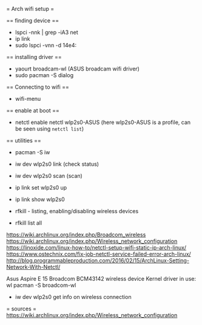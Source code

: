 = Arch wifi setup =

== finding device ==
* lspci -nnk | grep -iA3 net
* ip link
* sudo lspci -vnn -d 14e4:

== installing driver ==
* yaourt broadcam-wl    (ASUS broadcam wifi driver)
* sudo pacman -S dialog


== Connecting to wifi ==
* wifi-menu

== enable at boot ==
* netctl enable netctl wlp2s0-ASUS
(here wlp2s0-ASUS is a profile, can be seen using `netctl list`)



== utilities ==
* pacman -S iw
* iw dev wlp2s0 link (check status)
* iw dev wlp2s0 scan (scan)
* ip link set wlp2s0 up
* ip link show wlp2s0

* rfkill - listing, enabling/disabling wireless devices
* rfkill list all

https://wiki.archlinux.org/index.php/Broadcom_wireless
https://wiki.archlinux.org/index.php/Wireless_network_configuration
https://linoxide.com/linux-how-to/netctl-setup-wifi-static-ip-arch-linux/
https://www.ostechnix.com/fix-job-netctl-service-failed-error-arch-linux/
http://blog.programmableproduction.com/2016/02/15/ArchLinux-Setting-Network-With-Netctl/


Asus Aspire E 15
Broadcom BCM43142 wireless device
Kernel driver in use: wl
pacman -S broadcom-wl



* iw dev wlp2s0
get info on wireless connection

= sources =
https://wiki.archlinux.org/index.php/Wireless_network_configuration
